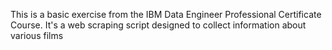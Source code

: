 This is a basic exercise from the IBM Data Engineer Professional Certificate Course. It's a web scraping script designed to collect information about various films
